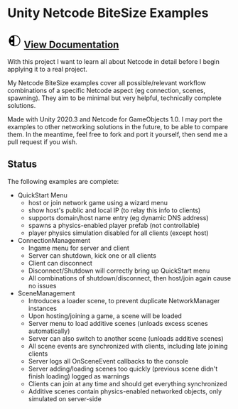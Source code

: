 # Unity Netcode BiteSize Examples
## ![CodeSmile](/Assets/Plugins/CodeSmile/Shared/Textures/CodeSmile-tiny.png) [View Documentation](https://codesmile.gitbook.io/netcode-bitesize-examples/)

With this project I want to learn all about Netcode in detail before I begin applying it to a real project.

My Netcode BiteSize examples cover all possible/relevant workflow combinations of a specific Netcode aspect (eg connection, scenes, spawning). 
They aim to be minimal but very helpful, technically complete solutions.

Made with Unity 2020.3 and Netcode for GameObjects 1.0.
I may port the examples to other networking solutions in the future, to be able to compare them. 
In the meantime, feel free to fork and port it yourself, then send me a pull request if you wish.

## Status

The following examples are complete:

- QuickStart Menu
	- host or join network game using a wizard menu
	- show host's public and local IP (to relay this info to clients)
	- supports domain/host name entry (eg dynamic DNS address)
	- spawns a physics-enabled player prefab (not controllable)
	- player physics simulation disabled for all clients (except host)
- ConnectionManagement
	- Ingame menu for server and client
	- Server can shutdown, kick one or all clients
	- Client can disconnect
	- Disconnect/Shutdown will correctly bring up QuickStart menu
	- All combinations of shutdown/disconnect, then host/join again cause no issues
- SceneManagement
	- Introduces a loader scene, to prevent duplicate NetworkManager instances
	- Upon hosting/joining a game, a scene will be loaded
	- Server menu to load additive scenes (unloads excess scenes automatically)
	- Server can also switch to another scene (unloads additive scenes)
	- All scene events are synchronized with clients, including late joining clients
	- Server logs all OnSceneEvent callbacks to the console
	- Server adding/loading scenes too quickly (previous scene didn't finish loading) logged as warnings
	- Clients can join at any time and should get everything synchronized
	- Additive scenes contain physics-enabled networked objects, only simulated on server-side
